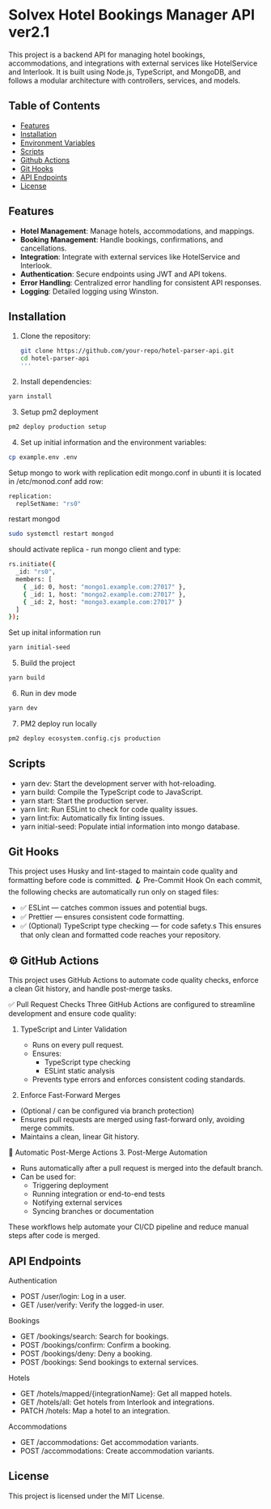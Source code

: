 # Solvex Hotel Bookings Manager API ver2.1

This project is a backend API for managing hotel bookings, accommodations, and integrations with external services like HotelService and Interlook. It is built using Node.js, TypeScript, and MongoDB, and follows a modular architecture with controllers, services, and models.

## Table of Contents

- [Features](#features)
- [Installation](#installation)
- [Environment Variables](#environment-variables)
- [Scripts](#scripts)
- [Github Actions](#CI/CD)
- [Git Hooks](#git-hooks)
- [API Endpoints](#api-endpoints)
- [License](#license)

## Features

- **Hotel Management**: Manage hotels, accommodations, and mappings.
- **Booking Management**: Handle bookings, confirmations, and cancellations.
- **Integration**: Integrate with external services like HotelService and Interlook.
- **Authentication**: Secure endpoints using JWT and API tokens.
- **Error Handling**: Centralized error handling for consistent API responses.
- **Logging**: Detailed logging using Winston.

## Installation

1. Clone the repository:

   ```bash
   git clone https://github.com/your-repo/hotel-parser-api.git
   cd hotel-parser-api
   '''

   ```

2. Install dependencies:

```bash
yarn install
```

3. Setup pm2 deployment

```bash
pm2 deploy production setup
```

4. Set up initial information and the environment variables:

```bash
cp example.env .env
```

Setup mongo to work with replication
edit mongo.conf in ubunti it is located in /etc/monod.conf add row:

```bash
replication:
  replSetName: "rs0"
```

restart mongod

```bash
sudo systemctl restart mongod
```

should activate replica - run mongo client and type:

```bash
rs.initiate({
  _id: "rs0",
  members: [
    { _id: 0, host: "mongo1.example.com:27017" },
    { _id: 1, host: "mongo2.example.com:27017" },
    { _id: 2, host: "mongo3.example.com:27017" }
  ]
});

```

Set up inital information run

```bash
yarn initial-seed
```

5. Build the project

```bash
yarn build
```

6. Run in dev mode

```bash
yarn dev
```

7. PM2 deploy run locally

```bash
pm2 deploy ecosystem.config.cjs production
```

## Scripts

- yarn dev: Start the development server with hot-reloading.
- yarn build: Compile the TypeScript code to JavaScript.
- yarn start: Start the production server.
- yarn lint: Run ESLint to check for code quality issues.
- yarn lint:fix: Automatically fix linting issues.
- yarn initial-seed: Populate intial information into mongo database.

## Git Hooks

This project uses Husky and lint-staged to maintain code quality and formatting before code is committed.
🪝 Pre-Commit Hook
On each commit, the following checks are automatically run only on staged files:

- ✅ ESLint — catches common issues and potential bugs.
- ✅ Prettier — ensures consistent code formatting.
- ✅ (Optional) TypeScript type checking — for code safety.s
  This ensures that only clean and formatted code reaches your repository.

## ⚙️ GitHub Actions

This project uses GitHub Actions to automate code quality checks, enforce a clean Git history, and handle post-merge tasks.

✅ Pull Request Checks
Three GitHub Actions are configured to streamline development and ensure code quality:

1. TypeScript and Linter Validation

   - Runs on every pull request.
   - Ensures:
     - TypeScript type checking
     - ESLint static analysis
   - Prevents type errors and enforces consistent coding standards.

2. Enforce Fast-Forward Merges

- (Optional / can be configured via branch protection)
- Ensures pull requests are merged using fast-forward only, avoiding merge commits.
- Maintains a clean, linear Git history.

🚀 Automatic Post-Merge Actions 3. Post-Merge Automation

- Runs automatically after a pull request is merged into the default branch.
- Can be used for:
  - Triggering deployment
  - Running integration or end-to-end tests
  - Notifying external services
  - Syncing branches or documentation

These workflows help automate your CI/CD pipeline and reduce manual steps after code is merged.

## API Endpoints

Authentication

- POST /user/login: Log in a user.
- GET /user/verify: Verify the logged-in user.

Bookings

- GET /bookings/search: Search for bookings.
- POST /bookings/confirm: Confirm a booking.
- POST /bookings/deny: Deny a booking.
- POST /bookings: Send bookings to external services.

Hotels

- GET /hotels/mapped/{integrationName}: Get all mapped hotels.
- GET /hotels/all: Get hotels from Interlook and integrations.
- PATCH /hotels: Map a hotel to an integration.

Accommodations

- GET /accommodations: Get accommodation variants.
- POST /accommodations: Create accommodation variants.

## License

This project is licensed under the MIT License.
